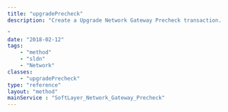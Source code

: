 ```yaml
---
title: "upgradePrecheck"
description: "Create a Upgrade Network Gateway Precheck transaction. 

"
date: "2018-02-12"
tags:
    - "method"
    - "sldn"
    - "Network"
classes:
    - "upgradePrecheck"
type: "reference"
layout: "method"
mainService : "SoftLayer_Network_Gateway_Precheck"
---
```

